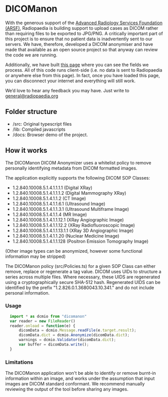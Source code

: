 # DICOManon

With the generous support of the [Advanced Radiology Services Foundation (ARSF)](https://bitly.com/ARSFrad), Radiopaedia is building support to upload cases as DICOM rather than requiring files to be exported to JPG/PNG. A critically important part of this project is to ensure that no patient data is inadvertently sent to our servers. We have, therefore, developed a DICOM anonymiser and have made that available as an open source project so that anyway can review the code we are running.

Additionally, we have built [this page](https://radiopaedia.org/standalone_dicom_anonymizer) where you can see the fields we process. All of this code runs client-side (i.e. no data is sent to Radiopaedia or anywhere else from this page). In fact, once you have loaded this page, you can disconnect your internet and everything will still work.

We’d love to hear any feedback you may have. Just write to general@radiopaedia.org

## Folder structure

 * /src: Original typescript files
 * /lib: Compiled javascripts
 * /docs: Browser demo of the project.

## How it works
The DICOManon DICOM Anonymizer uses a whitelist policy to remove personally identifying metadata from DICOM formatted images.

The application explicitly supports the following DICOM SOP Classes:
 * 1.2.840.10008.5.1.4.1.1.1.1 (Digital XRay)
 * 1.2.840.10008.5.1.4.1.1.1.2 (Digital Mammography XRay)
 * 1.2.840.10008.5.1.4.1.1.2 (CT Image)
 * 1.2.840.10008.5.1.4.1.1.6.1 (Ultrasound Image)
 * 1.2.840.10008.5.1.4.1.1.3.1 (Ultrasound Multiframe Image)
 * 1.2.840.10008.5.1.4.1.1.4 (MR Image)
 * 1.2.840.10008.5.1.4.1.1.12.1 (XRay Angiographic Image)
 * 1.2.840.10008.5.1.4.1.1.12.2 (XRay Radiofluoroscopic Image)
 * 1.2.840.10008.5.1.4.1.1.13.1.1 (XRay 3D Angiographic Image)
 * 1.2.840.10008.5.1.4.1.1.20 (Nuclear Medicine Image)
 * 1.2.840.10008.5.1.4.1.1.128 (Positron Emission Tomography Image)

(Other image types can be anonymized, however some functional information may be stripped)

The DICOManon policy (src/Policies.ts) for a given SOP Class can either remove, replace or regenerate a tag value.
DICOM uses UIDs to structure a series across multiple files. Where necessary, these UIDS are regenerated using a cryptographically secure SHA-512 hash. Regenerated UIDS can be identified by the prefix "1.2.826.0.1.3680043.10.341." and do not include personal information.


### Usage

```js
  import * as dcmio from "dicomanon"
  var reader = new FileReader()
  reader.onload = function(e) {
      dicomData = dcmio.Message.readFile(e.target.result);
      dicomData.dict = dcmio.Anonymize(dicomData.dict);
      warnings = dcmio.Validator(dicomData.dict);
      var buffer = dicomData.write();
  }
```

### Limitations
The DICOManon application won't be able to identify or remove burnt-in information within an image, and works under the assumption that input images are DICOM standard conformant. We recommend manually reviewing the output of the tool before sharing any images.

